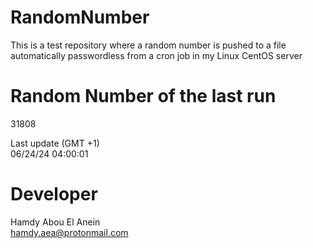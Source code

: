 # RandomNumber    
This is a test repository where a random number is pushed to a file automatically passwordless from a cron job in my Linux CentOS server    
# Random Number of the last run   
31808
      
Last update (GMT +1)    
06/24/24 04:00:01
# Developer    
Hamdy Abou El Anein   
hamdy.aea@protonmail.com
